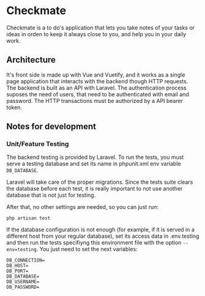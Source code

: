 # Checkmate

Checkmate is a to do's application that lets you take notes of your tasks or ideas in orden to keep it always close to you, and help you in your daily work.

## Architecture
It's front side is made up with Vue and Vuetify, and it works as a single page application that interacts with the backend though HTTP requests.
The backend is built as an API with Laravel.
The authentication process suposes the need of users, that need to be authenticated with email and password. The HTTP transactions must be authorized by a API bearer token.

## Notes for development

### Unit/Feature Testing
The backend testing is provided by Laravel. To run the tests, you must serve a testing database and set its name in phpunit.xml env variable ```DB_DATABASE```.

Laravel will take care of the proper migrations. Since the tests suite clears the database before each test, it is really important to not use another database that is not just for testing.

After that, no other settings are needed, so you can just run:
```
php artisan test
```
If the database configuration is not enough (for example, if it is served in a different host from your regular database), set its access data in .env.testing and then run the tests specifiyng this environment file with the option ```--env=testing```. You just need to set the next variables:
```
DB_CONNECTION=
DB_HOST=
DB_PORT=
DB_DATABASE=
DB_USERNAME=
DB_PASSWORD=
```
